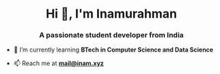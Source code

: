 <h1 align="center">Hi 👋, I'm Inamurahman</h1>
<h3 align="center">A passionate student developer from India</h3>

- 🌱 I’m currently learning **BTech in Computer Science and Data Science**

- 📫 Reach me at **mail@inam.xyz**
